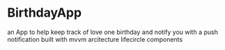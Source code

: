 # BirthdayApp
an App to help keep track of love one birthday and  notify you with a push notification
built with mvvm arcitecture lifecircle components
